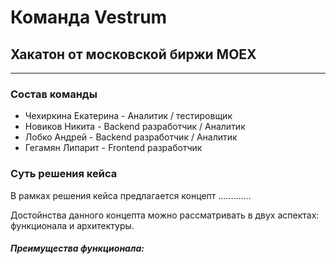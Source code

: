 Команда Vestrum
=====================

Хакатон от московской биржи MOEX
-----------------------------------
________________________________________________________________
### Состав команды
* Чехиркина Екатерина - Аналитик / тестировщик
*  Новиков Никита - Backend разработчик / Аналитик
* Лобко Андрей - Backend разработчик / Аналитик
* Гегамян Липарит - Frontend разработчик

### Суть решения кейса

В рамках решения кейса предлагается концепт .............


Достойнства данного концепта можно рассматривать в двух аспектах: функционала и архитектуры.

#### _Преимущества функционала:_

